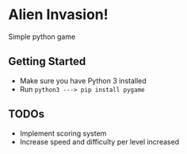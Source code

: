 # Alien Invasion!
Simple python game

## Getting Started
- Make sure you have Python 3 installed
- Run `python3 ---> pip install pygame`

## TODOs
- Implement scoring system
- Increase speed and difficulty per level increased